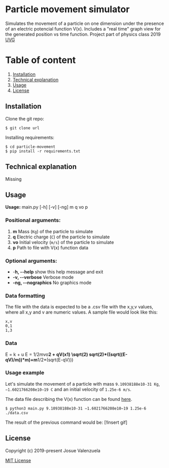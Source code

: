 # Particle movement simulator

Simulates the movement of a particle on one dimension under the presence of an electric potencial function V(x). Includes a "real time" graph view for the generated position vs time function. Project part of physics class 2019 [UVG](https://uvg.ed.gt)

# Table of content
1. [Installation](#Installation)
1. [Technical explanation](#Technical-explanation)
1. [Usage](#Usage)
1. [License](#License)

## Installation

Clone the git repo:

```
$ git clone url
```

Installing requirements:

```
$ cd particle-movement
$ pip install -r requirements.txt
```
## Technical explanation
Missing

## Usage

**Usage:** main.py [-h] [-v] [-ng] m q vo p

### Positional arguments:
 1. **m** Mass (`Kg`) of the particle to simulate
 1. **q** Electric charge (`C`) of the particle to simulate
 1. **vo** Initial velocity (`m/s`) of the particle to simulate
 1. **p** Path to file with V(x) function data

### Optional arguments:
  * -**h, --help** show this help message and exit
  * **-v, --verbose** Verbose mode
  * **-ng, --nographics** No graphics mode

### Data formatting

The file with the data is expected to be a .csv file with the x,y,v values, where all x,y and v are numeric values. A sample file would look like this:
```
x,v
0,1
1,3
```

### Data
E = k + u
E = 1/2*m*vo**2 + qV(x1)
\sqrt(2)
sqrt(2)*((sqrt((E-qV)/m))*m)+m**1/2*(sqrt(E-qV)))

### Usage example

Let's simulate the movement of a particle with mass `9.10938188e10-31 Kg`, `−1.6021766208e10−19 C` and an initial velocity of `1.25e-6 m/s`.

The data file describing the V(x) function can be found [here](url).

```
$ python3 main.py 9.10938188e10-31 −1.6021766208e10−19 1.25e-6 ./data.csv
```

The result of the previous command would be:
[!Insert gif]

## License
Copyright (c) 2019-present Josue Valenzuela

[MIT License](http://en.wikipedia.org/wiki/MIT_License)
